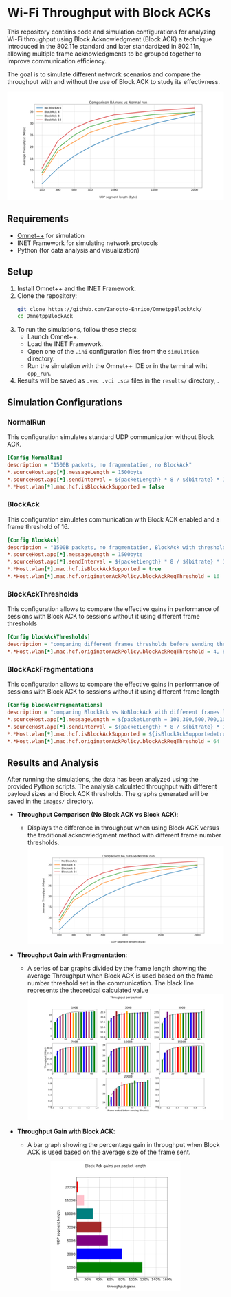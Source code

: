 # Wi-Fi Throughput with Block ACKs

This repository contains code and simulation configurations for analyzing Wi-Fi throughput using Block Acknowledgment (Block ACK) a technique introduced in the 802.11e standard and later standardized in 802.11n, allowing multiple frame acknowledgments to be grouped together to improve communication efficiency.

The goal is to simulate different network scenarios and compare the throughput with and without the use of Block ACK to study its effectivness.

  ![Throughput Comparison](ComparisonBAvsnoBA.png)
## Requirements

- [Omnet++](https://omnetpp.org/) for simulation
- INET Framework for simulating network protocols
- Python (for data analysis and visualization)


## Setup 

1. Install Omnet++ and the INET Framework.
2. Clone the repository:
   ```bash
   git clone https://github.com/Zanotto-Enrico/OmnetppBlockAck/
   cd OmnetppBlockAck
   ```
3. To run the simulations, follow these steps:
   - Launch Omnet++.
   - Load the INET Framework.
   - Open one of the `.ini` configuration files from the `simulation` directory.
   - Run the simulation with the Omnet++ IDE or in the terminal wiht `opp_run`.
4. Results will be saved as `.vec .vci .sca` files in the `results/` directory, .

## Simulation Configurations

### NormalRun

This configuration simulates standard UDP communication without Block ACK.

```ini
[Config NormalRun]
description = "1500B packets, no fragmentation, no BlockAck"
*.sourceHost.app[*].messageLength = 1500byte
*.sourceHost.app[*].sendInterval = ${packetLength} * 8 / ${bitrate} * 1us
*.*Host.wlan[*].mac.hcf.isBlockAckSupported = false
```

### BlockAck

This configuration simulates communication with Block ACK enabled and a frame threshold of 16.

```ini
[Config BlockAck]
description = "1500B packets, no fragmentation, BlockAck with threshold of 16"
*.sourceHost.app[*].messageLength = 1500byte
*.sourceHost.app[*].sendInterval = ${packetLength} * 8 / ${bitrate} * 1us
*.*Host.wlan[*].mac.hcf.isBlockAckSupported = true
*.*Host.wlan[*].mac.hcf.originatorAckPolicy.blockAckReqThreshold = 16
```

### BlockAckThresholds

This configuration allows to compare the effective gains in performance of sessions with Block ACK to sessions without it using different frame thresholds

```ini
[Config blockAckThresholds]
description = "comparing different frames thresholds before sending the BA"
*.*Host.wlan[*].mac.hcf.originatorAckPolicy.blockAckReqThreshold = 4, 8, 12, 16, 20, 24, 32, 64
```

### BlockAckFragmentations

This configuration allows to compare the effective gains in performance of sessions with Block ACK to sessions without it using different frame length

```ini
[Config blockAckFragmentations]
description = "comparing BlockAck vs NoBlockAck with different frames length"
*.sourceHost.app[*].messageLength = ${packetLength = 100,300,500,700,1000,1500,2000}byte
*.sourceHost.app[*].sendInterval = ${packetLength} * 8 / ${bitrate} * 1us
*.*Host.wlan[*].mac.hcf.isBlockAckSupported = ${isBlockAckSupported=true,false}
*.*Host.wlan[*].mac.hcf.originatorAckPolicy.blockAckReqThreshold = 64
```
## Results and Analysis

After running the simulations, the data has been analyzed using the provided Python scripts. The analysis calculated throughput with different payload sizes and Block ACK thresholds.
The graphs generated will be saved in the `images/` directory.

- **Throughput Comparison (No Block ACK vs Block ACK)**:
  - Displays the difference in throughput when using Block ACK versus the traditional acknowledgment method with different frame number thresholds.
  ![Throughput Comparison](ComparisonBAvsnoBA.png) 

- **Throughput Gain with Fragmentation**:
  - A series of bar graphs divided by the frame length showing the average Throughput when Block ACK is used based on the frame number threshold set in the communication.
  The black line represents the theoretical calculated value
  ![Throughput Gain](SizesComparison.png) 


- **Throughput Gain with Block ACK**:
  - A bar graph showing the percentage gain in throughput when Block ACK is used based on the average size of the frame sent.
<p align="center">
  <img src="BlockAckGains.png" alt="description" style="width:60%;">
</p>

